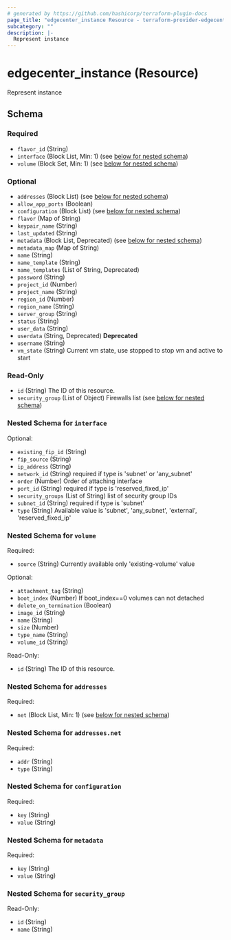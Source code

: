 ```yaml
---
# generated by https://github.com/hashicorp/terraform-plugin-docs
page_title: "edgecenter_instance Resource - terraform-provider-edgecenter"
subcategory: ""
description: |-
  Represent instance
---
```


# edgecenter_instance (Resource)

Represent instance



<!-- schema generated by tfplugindocs -->
## Schema

### Required

- `flavor_id` (String)
- `interface` (Block List, Min: 1) (see [below for nested schema](#nestedblock--interface))
- `volume` (Block Set, Min: 1) (see [below for nested schema](#nestedblock--volume))

### Optional

- `addresses` (Block List) (see [below for nested schema](#nestedblock--addresses))
- `allow_app_ports` (Boolean)
- `configuration` (Block List) (see [below for nested schema](#nestedblock--configuration))
- `flavor` (Map of String)
- `keypair_name` (String)
- `last_updated` (String)
- `metadata` (Block List, Deprecated) (see [below for nested schema](#nestedblock--metadata))
- `metadata_map` (Map of String)
- `name` (String)
- `name_template` (String)
- `name_templates` (List of String, Deprecated)
- `password` (String)
- `project_id` (Number)
- `project_name` (String)
- `region_id` (Number)
- `region_name` (String)
- `server_group` (String)
- `status` (String)
- `user_data` (String)
- `userdata` (String, Deprecated) **Deprecated**
- `username` (String)
- `vm_state` (String) Current vm state, use stopped to stop vm and active to start

### Read-Only

- `id` (String) The ID of this resource.
- `security_group` (List of Object) Firewalls list (see [below for nested schema](#nestedatt--security_group))

<a id="nestedblock--interface"></a>
### Nested Schema for `interface`

Optional:

- `existing_fip_id` (String)
- `fip_source` (String)
- `ip_address` (String)
- `network_id` (String) required if type is 'subnet' or 'any_subnet'
- `order` (Number) Order of attaching interface
- `port_id` (String) required if type is  'reserved_fixed_ip'
- `security_groups` (List of String) list of security group IDs
- `subnet_id` (String) required if type is 'subnet'
- `type` (String) Available value is 'subnet', 'any_subnet', 'external', 'reserved_fixed_ip'


<a id="nestedblock--volume"></a>
### Nested Schema for `volume`

Required:

- `source` (String) Currently available only 'existing-volume' value

Optional:

- `attachment_tag` (String)
- `boot_index` (Number) If boot_index==0 volumes can not detached
- `delete_on_termination` (Boolean)
- `image_id` (String)
- `name` (String)
- `size` (Number)
- `type_name` (String)
- `volume_id` (String)

Read-Only:

- `id` (String) The ID of this resource.


<a id="nestedblock--addresses"></a>
### Nested Schema for `addresses`

Required:

- `net` (Block List, Min: 1) (see [below for nested schema](#nestedblock--addresses--net))

<a id="nestedblock--addresses--net"></a>
### Nested Schema for `addresses.net`

Required:

- `addr` (String)
- `type` (String)



<a id="nestedblock--configuration"></a>
### Nested Schema for `configuration`

Required:

- `key` (String)
- `value` (String)


<a id="nestedblock--metadata"></a>
### Nested Schema for `metadata`

Required:

- `key` (String)
- `value` (String)


<a id="nestedatt--security_group"></a>
### Nested Schema for `security_group`

Read-Only:

- `id` (String)
- `name` (String)


